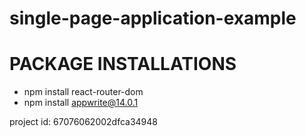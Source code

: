 # single-page-application-example
 
 # PACKAGE INSTALLATIONS
- npm install react-router-dom
- npm install appwrite@14.0.1



project id: 67076062002dfca34948